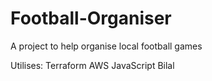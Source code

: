 # Football-Organiser
A project to help organise local football games

Utilises:
Terraform
AWS
JavaScript
Bilal
